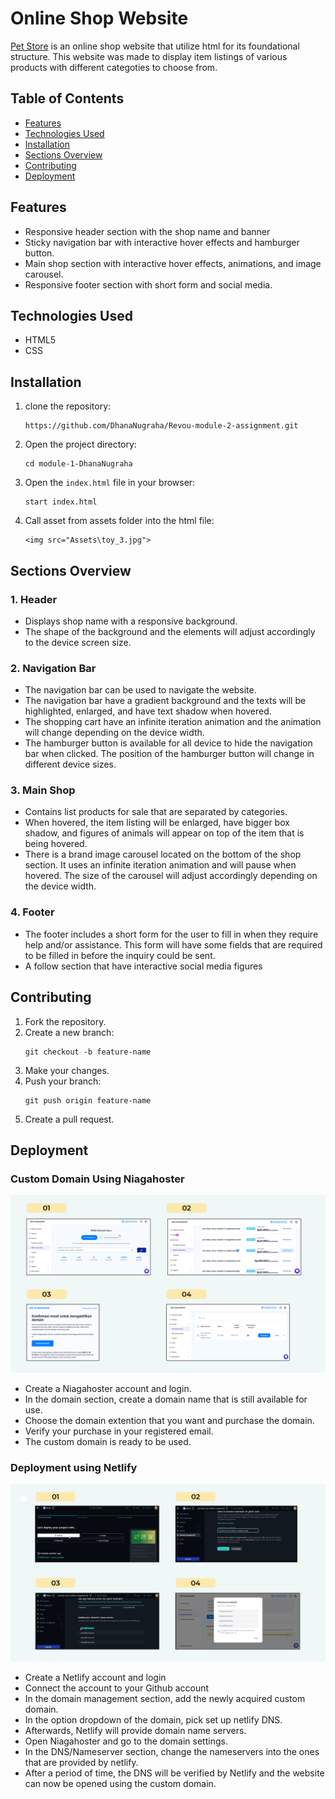 # Online Shop Website
[Pet Store](https://dhananugraha.github.io/Revou-module-2-assignment/) is an online shop website that utilize html for its foundational structure. This website was made to display item listings of various products with different categoties to choose from.


## Table of Contents
- [Features](#features)
- [Technologies Used](#technologies-used)
- [Installation](#installation)
- [Sections Overview](#sections-overview)
- [Contributing](#contributing)
- [Deployment](#deployment)


## Features
- Responsive header section with the shop name and banner
- Sticky navigation bar with interactive hover effects and hamburger button.
- Main shop section with interactive hover effects, animations, and image carousel.
- Responsive footer section with short form and social media.


## Technologies Used
- HTML5
- CSS


## Installation
1. clone the repository:
    ```
    https://github.com/DhanaNugraha/Revou-module-2-assignment.git
    ```
2. Open the project directory:
    ```
    cd module-1-DhanaNugraha
    ```
3. Open the `index.html` file in your browser:
    ```
    start index.html
    ```
4. Call asset from assets folder into the html file:
    ```
    <img src="Assets\toy_3.jpg">
    ```


## Sections Overview
### 1. Header
- Displays shop name with a responsive background. 
- The shape of the background and the elements will adjust accordingly to the device screen size.

### 2. Navigation Bar
- The navigation bar can be used to navigate the website. 
- The navigation bar have a gradient background and the texts will be highlighted, enlarged, and have text shadow when hovered. 
- The shopping cart have an infinite iteration animation and the animation will change depending on the device width. 
- The hamburger button is available for all device to hide the navigation bar when clicked. The position of the hamburger button will change in different device sizes.

### 3. Main Shop
- Contains list products for sale that are separated by categories. 
- When hovered, the item listing will be enlarged, have bigger box shadow, and figures of animals will appear on top of the item that is being hovered.
- There is a brand image carousel located on the bottom of the shop section. It uses an infinite iteration animation and will pause when hovered. The size of the carousel will adjust accordingly depending on the device width.

### 4. Footer
- The footer includes a short form for the user to fill in when they require help and/or assistance. This form will have some fields that are required to be filled in before the inquiry could be sent.
- A follow section that have interactive social media figures 


## Contributing
1. Fork the repository.
2. Create a new branch: 
   ```
   git checkout -b feature-name
   ```
3. Make your changes.
4. Push your branch: 
    ```
    git push origin feature-name
    ```
5. Create a pull request.


## Deployment
### Custom Domain Using Niagahoster
![Niagahoster](https://github.com/DhanaNugraha/Test-Netlify/blob/main/Assets/Niagahoster.png)
- Create a Niagahoster account and login.
- In the domain section, create a domain name that is still available for use.
- Choose the domain extention that you want and purchase the domain.
- Verify your purchase in your registered email.
- The custom domain is ready to be used.

### Deployment using Netlify
![Netlify](https://github.com/DhanaNugraha/Test-Netlify/blob/main/Assets/Netlify.png)
- Create a Netlify account and login
- Connect the account to your Github account
- In the domain management section, add the newly acquired custom domain.
- In the option dropdown of the domain, pick set up netlify DNS.
- Afterwards, Netlify will provide domain name servers.
- Open Niagahoster and go to the domain settings.
- In the DNS/Nameserver section, change the nameservers into the ones that are provided by netlify.
- After a period of time, the DNS will be verified by Netlify and the website can now be opened using the custom domain.

